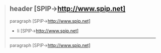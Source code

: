 > header [SPIP->http://www.spip.net]
> ------
>
> paragraph [SPIP->http://www.spip.net]
>
> - li [SPIP->http://www.spip.net]
>
> ---
>
> paragraph [SPIP->http://www.spip.net]